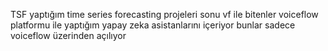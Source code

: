 TSF yaptığım time series forecasting projeleri
sonu vf ile bitenler voiceflow platformu ile yaptığım yapay zeka asistanlarını içeriyor bunlar sadece voiceflow üzerinden açılıyor
